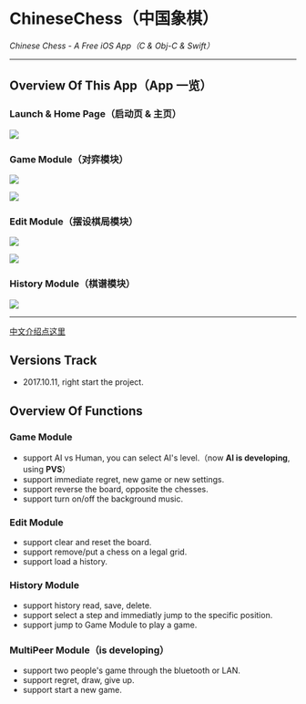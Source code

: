 # ChineseChess（中国象棋）
*Chinese Chess - A Free iOS App（C & Obj-C & Swift）*

***

## Overview Of This App（App 一览）
### Launch & Home Page（启动页 & 主页）
![](ReadMeMedia/Launch&Home.png)

### Game Module（对弈模块）
![](ReadMeMedia/Game.png)

![](ReadMeMedia/GameSettings&History.png)

### Edit Module（摆设棋局模块）
![](ReadMeMedia/File&Edit.png)

![](ReadMeMedia/FirstSide&CheckMate.png)

### History Module（棋谱模块）
![](ReadMeMedia/History&Play.png)

***

[中文介绍点这里](https://github.com/sulioppa/ChineseChess/blob/master/[Chinese]README.md)
## Versions Track
* 2017.10.11, right start the project.

## Overview Of Functions
### Game Module
- support AI vs Human, you can select AI's level.（now __AI is developing__, using __PVS__）
- support immediate regret, new game or new settings.
- support reverse the board, opposite the chesses.
- support turn on/off the background music.

### Edit Module
- support clear and reset the board.
- support remove/put a chess on a legal grid.
- support load a history.

### History Module
- support history read, save, delete.
- support select a step and immediatly jump to the specific position.
- support jump to Game Module to play a game.

### MultiPeer Module（__is developing__）
- support two people's game through the bluetooth or LAN.
- support regret, draw, give up.
- support start a new game.
